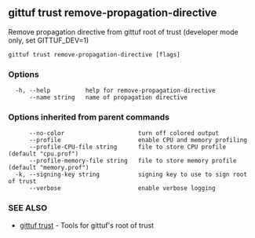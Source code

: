 ## gittuf trust remove-propagation-directive

Remove propagation directive from gittuf root of trust (developer mode only, set GITTUF_DEV=1)

```
gittuf trust remove-propagation-directive [flags]
```

### Options

```
  -h, --help          help for remove-propagation-directive
      --name string   name of propagation directive
```

### Options inherited from parent commands

```
      --no-color                     turn off colored output
      --profile                      enable CPU and memory profiling
      --profile-CPU-file string      file to store CPU profile (default "cpu.prof")
      --profile-memory-file string   file to store memory profile (default "memory.prof")
  -k, --signing-key string           signing key to use to sign root of trust
      --verbose                      enable verbose logging
```

### SEE ALSO

* [gittuf trust](gittuf_trust.md)	 - Tools for gittuf's root of trust

